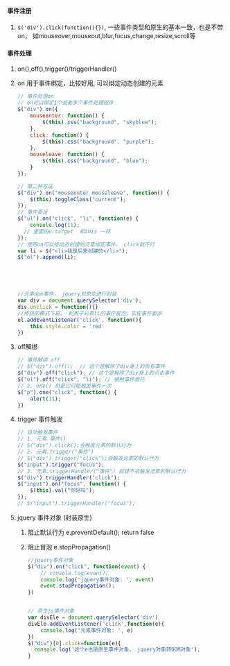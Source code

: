 #### 事件注册

1.  `$('div').click(function(){})`, 一些事件类型和原生的基本一致，也是不带on， 如mouseover,mouseout,blur,focus,change,resize,scroll等



#### 事件处理

1. on(),off(),trigger()/triggerHandler()

2. on  用于事件绑定，比较好用, 可以绑定动态创建的元素

   ```javascript
   // 事件处理on
   // on可以绑定1个或者多个事件处理程序
   $("div").on({
       mouseenter: function() {
           $(this).css("background", "skyblue");
       },
       click: function() {
           $(this).css("background", "purple");
       },
       mouseleave: function() {
           $(this).css("background", "blue");
       }
   });
   
   // 第二种写法
   $("div").on("mouseenter mouseleave", function() {
       $(this).toggleClass("current");
   });
   // 事件委派
   $("ul").on("click", "li", function(e) {
       console.log(11);
     // 里面的e.target  和this 一样
   });
   // 使用on可以给动态创建的元素绑定事件， click就不行
   var li = $("<li>我是后来创建的</li>");
   $("ol").append(li);
   
   
   
   
   
   //元素dom事件， jquery对原生进行封装
   var div = document.querySelector('div');
   div.onclick = function(){}
   //传统的模式下是， 利用子元素li的事件冒泡，实现事件委派
   ul.addEventListener('click', function(){
       this.style.color = 'red'
   })
   ```

3. off解绑

   ```javascript
   // 事件解绑 off 
   // $("div").off();  // 这个是解除了div身上的所有事件
   $("div").off("click"); // 这个是解除了div身上的点击事件
   $("ul").off("click", "li"); // 接触事件委托
   // 2. one() 但是它只能触发事件一次
   $("p").one("click", function() {
       alert(11);
   })
   ```

4. trigger  事件触发

   ```javascript
   // 自动触发事件
   // 1. 元素.事件()
   // $("div").click();会触发元素的默认行为
   // 2. 元素.trigger("事件")
   // $("div").trigger("click");会触发元素的默认行为
   $("input").trigger("focus");
   // 3. 元素.triggerHandler("事件") 就是不会触发元素的默认行为
   $("div").triggerHandler("click");
   $("input").on("focus", function() {
       $(this).val("你好吗");
   });
   // $("input").triggerHandler("focus");
   ```

5. jquery 事件对象 (封装原生)

   1. 阻止默认行为 e.preventDefault();  return false

   2. 阻止冒泡  e.stopPropagation()

      ```javascript
      //jquery事件对象
      $("div").on("click", function(event) {
          // console.log(event);
          console.log('jquery事件对象: ', event)
          event.stopPropagation();
      })
      
      
      // 原生js事件对象
      var divEle = document.querySelector('div')
      divEle.addEventListener('click',function(e){
          console.log('元素事件对象: ', e)
      })
      $("div")[0].click=function(e){
        console.log('这个e也是原生事件对象， jquery对象转DOM对象');
      }
      ```
